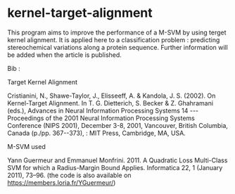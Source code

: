 # kernel-target-alignment

This program aims to improve the performance of a M-SVM by using terget kernel alignment. It is applied here to a classification problem : predicting stereochemical variations along a protein sequence. Further information will be added when the article is published.



Bib : 

Target Kernel Alignment

Cristianini, N., Shawe-Taylor, J., Elisseeff, A. & Kandola, J. S. (2002). On Kernel-Target Alignment. In T. G. Dietterich, S. Becker & Z. Ghahramani (eds.), Advances in Neural Information Processing Systems 14 --- Proceedings of the 2001 Neural Information Processing Systems Conference (NIPS 2001), December 3-8, 2001, Vancouver, British Columbia, Canada (p./pp. 367--373), : MIT Press, Cambridge, MA, USA.

M-SVM used

Yann Guermeur and Emmanuel Monfrini. 2011. A Quadratic Loss Multi-Class SVM for which a Radius-Margin Bound Applies. Informatica 22, 1 (January 2011), 73–96.
(the code is also available on https://members.loria.fr/YGuermeur/)



